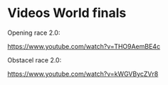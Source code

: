 Videos World finals
===

Opening race  2.0:

https://www.youtube.com/watch?v=THO9AemBE4c

Obstacel race  2.0:

https://www.youtube.com/watch?v=kWGVBycZVr8

